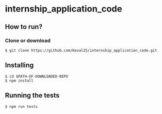 # internship_application_code

## How to run?
### Clone or download 
```
$ git clone https://github.com/Keval25/internship_application_code.git
```
## Installing
```
$ cd $PATH-OF-DOWNLOADED-REPO
$ npm install
```
## Running the tests

```
$ npm run tests
```
